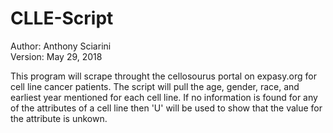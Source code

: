 # CLLE-Script

Author: Anthony Sciarini  
Version: May 29, 2018

This program will scrape throught the cellosourus portal on expasy.org for cell line cancer patients. The script will pull the 
age, gender, race, and earliest year mentioned for each cell line. If no information is found for any of the attributes of a
cell line then 'U' will be used to show that the value for the attribute is unkown.

